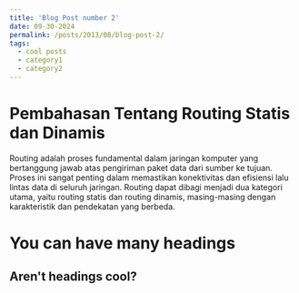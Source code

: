 ```yaml
---
title: 'Blog Post number 2'
date: 09-30-2024
permalink: /posts/2013/08/blog-post-2/
tags:
  - cool posts
  - category1
  - category2
---
```

Pembahasan Tentang Routing Statis dan Dinamis
======
Routing adalah proses fundamental dalam jaringan komputer yang bertanggung jawab atas pengiriman paket data dari sumber ke tujuan. Proses ini sangat penting dalam memastikan konektivitas dan efisiensi lalu lintas data di seluruh jaringan. Routing dapat dibagi menjadi dua kategori utama, yaitu routing statis dan routing dinamis, masing-masing dengan karakteristik dan pendekatan yang berbeda.








You can have many headings
======

Aren't headings cool?
------

